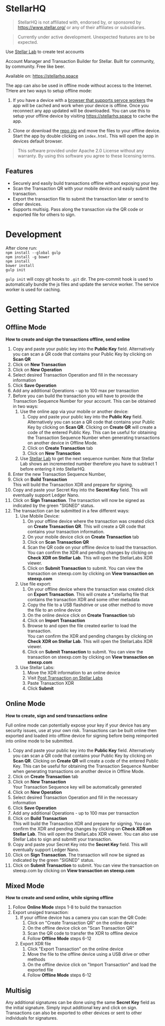 # StellarHQ

>StellarHQ is not affiliated with, endorsed by, or sponsored by https://www.stellar.org/ or any of their affiliates or subsidiaries.
  
>Currently under active development. Unexpected features are to be expected.
  
Use [Stellar Lab](https://www.stellar.org/laboratory/#account-creator?network=test) to create test accounts
  
Account Manager and Transaction Builder for Stellar. 
Built for community, by community. Free like beer.

Available on: https://stellarhq.space  
  
The app can also be used in offline mode without access to the Internet. THere are two ways to setup offline mode:
  
1. If you have a device with a [browser that supports servce workers](https://caniuse.com/#feat=serviceworkers) the app will be cached and work when your device is offline. Once you reconnect any app updated will be downloaded. You can use this to setup your offline device by visiting https://stellarhq.space to cache the app. 
  
2. Clone or download the [repo zip](https://github.com/Lumenaut-Network/StellarHQ/archive/master.zip) and move the files to your offline device. Start the app by double clicking on `index.html`. This will open the app in devices default browser.

>This software provided under Apache 2.0 License without any warranty. By using this software you agree to these licensing terms.
  
## Features ##

* Securely and easily build transactions offline without exposing your key.  
* Scan the Transaction QR with your mobile device and easily submit the transaction.  
* Export the transaction file to submit the transaction later or send to other devices.  
* Supports multisig. Pass along the transaction via the QR code or exported file for others to sign.  
  
# Development

After clone run:  
`npm install --global gulp`   
`npm install -g bower`   
`npm install`  
`bower install`  
`gulp init`  
  
`gulp init` will copy git hooks to `.git` dir. The pre-commit hook is used to automatically bundle the js files and update the service worker. The service worker is used for caching.

# Getting Started

##  Offline Mode ##
**How to create and sign the transactions offline, send online**

1. Copy and paste your public key into the **Public Key** field. Alternatively you can scan a QR code that contains your Public Key by clicking on **Scan QR**
2. Click on **New Transaction**
3. Click on **New Operation**
4. Select desired Transaction Operation and fill in the necessary information
5. Click **Save Operation**
6. Add any additional Operations - up to 100 max per transaction
7. Before you can build the transaction you will have to provide the Transaction Sequence Number for your account. This can be obtained in two ways:
    1. Use the online app via your mobile or another device:
        1. Copy and paste your public key into the **Public Key** field. Alternatively you can scan a QR code that contains your Public Key by clicking on **Scan QR**. Clicking on **Create QR** will create a code of the entered Public Key. This can be useful for obtaining the Transaction Sequence Number when generating transactions on another device in Offline Mode.
        2. Click on **Create Transaction** tab
        3. Click on **New Transaction**  
    2. Use [Stellar Lab](https://www.stellar.org/laboratory/#txbuilder) to get the next sequence number. Note that Stellar Lab shows an incremented number therefore you have to subtract 1 before entering it into StellarHQ.
8. Enter the new Transaction Sequence Number,
9. Click on **Build Transaction**  
  This will build the Transaction XDR and prepare for signing. 
10. Copy and paste your Secret Key into the **Secret Key** field. This will eventually support Ledger Nano.
11. Click on **Sign Transaction**. The transaction will now be signed as indicated by the green "SIGNED" status. 
12. The transaction can be submitted in a few different ways:
    1. Use Mobile Device:
        1. On your offline device where the transaction was created click on **Create Transaction QR**. This will create a QR code that contains your transaction information.
        2. On your mobile device click on **Create Transaction** tab
        3. Click on **Scan Transaction QR**
        4. Scan the QR code on your offline device to load the transaction. 
        You can confirm the XDR and pending changes by clicking on **Check XDR on Stellar Lab**. This will open the StellarLabs XDR viewer.
        5. Click on **Submit Transaction** to submit. You can view the transaction on steexp.com by clicking on **View transaction on steexp.com**
    2. Use file export:
        1. On your offline device where the transaction was created click on **Export Transaction**. This will create a *.stellarhq file that contains the transaction XDR and some other metadata
        2. Copy the file to a USB flashdrive or use other method to move the file to an online device
        3. On the online device click on **Create Transaction** tab
        4. Click on **Import Transaction**
        5. Browse to and open the file created earlier to load the transaction.  
        You can confirm the XDR and pending changes by clicking on **Check XDR on Stellar Lab**. This will open the StellarLabs XDR viewer.
        6. Click on **Submit Transaction** to submit. You can view the transaction on steexp.com by clicking on **View transaction on steexp.com**
    3. Use Stellar Labs:
        1. Move the XDR information to an online device
        2. Visit [Post Transaction on Stellar Labs](https://www.stellar.org/laboratory/#explorer?resource=transactions&endpoint=create)
        3. Paste Transaction XDR
        4. Click **Submit**
        
##  Online Mode ##
**How to create, sign and send transactions online**
  
Full online mode can potentially expose your key if your device has any security issues, use at your own risk. Transactions can be built online then exported and loaded into offline device for signing before being reimported into online mode to be submitted.
  
1. Copy and paste your public key into the **Public Key** field. Alternatively you can scan a QR code that contains your Public Key by clicking on **Scan QR**. Clicking on **Create QR** will create a code of the entered Public Key. This can be useful for obtaining the Transaction Sequence Number when generating transactions on another device in Offline Mode.
2. Click on **Create Transaction** tab
3. Click on **New Transaction**  
  Your Transaction Sequence key will be automatically generated
4. Click on **New Operation**
5. Select desired Transaction Operation and fill in the necessary information
6. Click **Save Operation**
7. Add any additional Operations - up to 100 max per transaction
8. Click on **Build Transaction**  
  This will build the Transaction XDR and prepare for signing. You can confirm the XDR and pending changes by clicking on **Check XDR on Stellar Lab**. This will open the StellarLabs XDR viewer. You can also use Stellar Labs to sign and submitt your transaction.  
9. Copy and paste your Secret Key into the **Secret Key** field. This will eventually support Ledger Nano.
10. Click on **Sign Transaction**. The transaction will now be signed as indicated by the green "SIGNED" status.
11. Click on **Submit Transaction** to submit. You can view the transaction on steexp.com by clicking on **View transaction on steexp.com**

##  Mixed Mode ##
**How to create and send online, while signing offline**

1. Follow **Online Mode** steps 1-8 to build the transaction
2. Export unsiged transaction:
    1. If your offline device has a camera you can scan the QR Code:
        1. Click on "Create Transaction QR" on the online device
        2. On the offline device click on "Scan Transaction QR"
        3. Scan the QR code to transfer the XDR to offline device 
        4. Follow **Offline Mode** steps 6-12
    2. Export XDR file
        1. Click "Export Transaction" on the online device
        2. Move the file to the offline device using a USB drive or other methods
        3. On the offline device click on "Import Transaction" and load the exported file
        4. Follow **Offline Mode** steps 6-12

## Multisig ## 

Any additional signatures can be done using the same **Secret Key** field as the initial signature. Simply input additional key and click on sign. Transactions can also be exported to other devices or sent to other individuals for signatures. 
